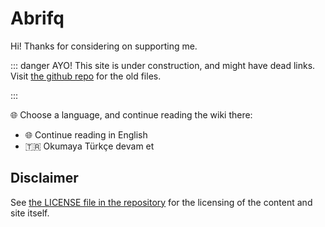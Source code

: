 <!-- imagine studying in EU, running out of money and not be able to work because :star2:work visa:star2: -->

# Abrifq

Hi! Thanks for considering on supporting me.

::: danger AYO!
This site is under construction, and might have dead links. Visit [the github repo](https://github.com/Abrifq/sponsoring-rules-and-tos) for the old files.
<!-- TODO: Remove this after being done with site-->
:::

:globe_with_meridians: Choose a language, and continue reading the wiki there:

- :globe_with_meridians: Continue reading in English
- :tr: Okumaya Türkçe devam et

## Disclaimer

See [the LICENSE file in the repository](https://github.com/Abrifq/sponsoring-rules-and-tos/blob/main/LICENSE.md) for the licensing of the content and site itself.

